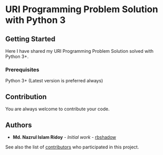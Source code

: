 # URI Programming Problem Solution with Python 3

## Getting Started

Here I have shared my URI Programming Problem Solution solved with Python 3+.

### Prerequisites

Python 3+ (Latest version is preferred always)
## Contribution

You are always welcome to contribute your code.

## Authors

* **Md. Nazrul Islam Ridoy** - *Initial work* - [rbshadow](https://github.com/rbshadow)

See also the list of [contributors](https://github.com/rbshadow/Python_URI/graphs/contributors) who participated in this project.




